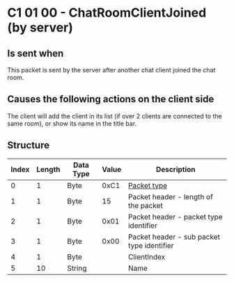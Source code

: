 # C1 01 00 - ChatRoomClientJoined (by server)

## Is sent when

This packet is sent by the server after another chat client joined the chat room.

## Causes the following actions on the client side

The client will add the client in its list (if over 2 clients are connected to the same room), or show its name in the title bar.

## Structure

| Index | Length | Data Type | Value | Description |
|-------|--------|-----------|-------|-------------|
| 0 | 1 |   Byte   | 0xC1  | [Packet type](PacketTypes.md) |
| 1 | 1 |    Byte   |   15   | Packet header - length of the packet |
| 2 | 1 |    Byte   | 0x01  | Packet header - packet type identifier |
| 3 | 1 |    Byte   | 0x00  | Packet header - sub packet type identifier |
| 4 | 1 | Byte |  | ClientIndex |
| 5 | 10 | String |  | Name |